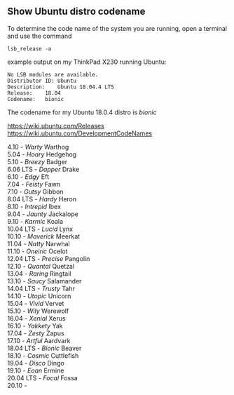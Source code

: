 ## Show Ubuntu distro codename

To determine the code name of the system you are running, open a terminal and use the command

`lsb_release -a`

example output on my ThinkPad X230 running Ubuntu:

```
No LSB modules are available.
Distributor ID:	Ubuntu
Description:	Ubuntu 18.04.4 LTS
Release:	18.04
Codename:	bionic
```

The codename for my Ubuntu 18.0.4 distro is *bionic*

https://wiki.ubuntu.com/Releases
https://wiki.ubuntu.com/DevelopmentCodeNames

4.10 - *Warty* Warthog  
5.04 - *Hoary* Hedgehog  
5.10 - *Breezy* Badger  
6.06 LTS - *Dapper* Drake  
6.10 - *Edgy* Eft  
7.04 - *Feisty* Fawn   
7.10 - *Gutsy* Gibbon  
8.04 LTS - *Hardy* Heron  
8.10 - *Intrepid* Ibex  
9.04 - *Jaunty* Jackalope  
9.10 - *Karmic* Koala  
10.04 LTS - *Lucid* Lynx  
10.10 - *Maverick* Meerkat  
11.04 - *Natty* Narwhal  
11.10 - *Oneiric* Ocelot  
12.04 LTS - *Precise* Pangolin  
12.10 - *Quantal* Quetzal  
13.04 - *Raring* Ringtail  
13.10 - *Saucy* Salamander  
14.04 LTS - *Trusty* Tahr  
14.10 - *Utopic* Unicorn  
15.04 - *Vivid* Vervet  
15.10 - *Wily* Werewolf  
16.04 - *Xenial* Xerus  
16.10 - *Yakkety* Yak  
17.04 - *Zesty* Zapus  
17.10 - *Artful* Aardvark  
18.04 LTS - *Bionic* Beaver  
18.10 - *Cosmic* Cuttlefish  
19.04 - *Disco* Dingo  
19.10 - *Eoan* Ermine  
20.04 LTS - *Focal* Fossa  
20.10 -   
